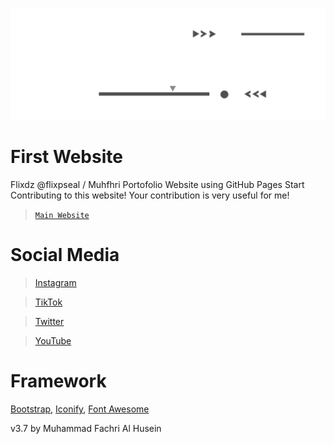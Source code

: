 ![Flixdz](css/image/dark.gif)

# First Website
Flixdz @flixpseal / Muhfhri Portofolio Website using GitHub Pages
Start Contributing to this website!
Your contribution is very useful for me!

> [`Main Website`](https://flixdz.github.io/flixpseal)

# Social Media
> [Instagram](https://www.instagram.com/flixpseal)

> [TikTok](https://tiktok.com/@flixpseal)

> [Twitter](https://twitter.com/flixpseal)

> [YouTube](https://www.youtube.com/@flixpseal)

# Framework
[Bootstrap](https://getbootstrap.com), [Iconify](https://Iconify.design), [Font Awesome](https://fontawesome.com)

v3.7
by Muhammad Fachri Al Husein
